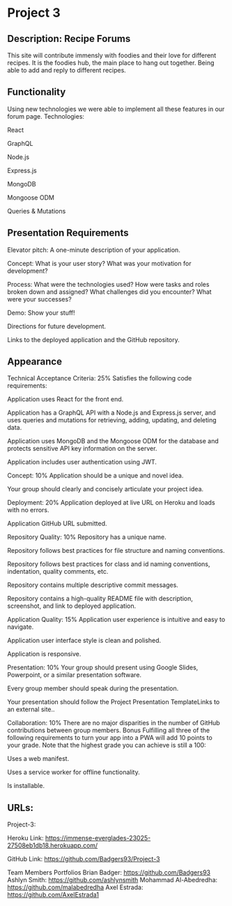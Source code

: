 # Project 3

## Description: Recipe Forums

This site will contribute immensly with foodies and their love for different recipes. It is the foodies hub, the main place to hang out together. Being able to add and reply to different recipes.

## Functionality

Using new technologies we were able to implement all these features in our forum page.
Technologies:

React

GraphQL

Node.js

Express.js

MongoDB

Mongoose ODM

Queries & Mutations

## Presentation Requirements

Elevator pitch: A one-minute description of your application.

Concept: What is your user story? What was your motivation for development?

Process: What were the technologies used? How were tasks and roles broken down and assigned? What challenges did you encounter? What were your successes?

Demo: Show your stuff!

Directions for future development.

Links to the deployed application and the GitHub repository.

## Appearance

Technical Acceptance Criteria: 25%
Satisfies the following code requirements:

Application uses React for the front end.

Application has a GraphQL API with a Node.js and Express.js server, and uses queries and mutations for retrieving, adding, updating, and deleting data.

Application uses MongoDB and the Mongoose ODM for the database and protects sensitive API key information on the server.

Application includes user authentication using JWT.

Concept: 10%
Application should be a unique and novel idea.

Your group should clearly and concisely articulate your project idea.

Deployment: 20%
Application deployed at live URL on Heroku and loads with no errors.

Application GitHub URL submitted.

Repository Quality: 10%
Repository has a unique name.

Repository follows best practices for file structure and naming conventions.

Repository follows best practices for class and id naming conventions, indentation, quality comments, etc.

Repository contains multiple descriptive commit messages.

Repository contains a high-quality README file with description, screenshot, and link to deployed application.

Application Quality: 15%
Application user experience is intuitive and easy to navigate.

Application user interface style is clean and polished.

Application is responsive.

Presentation: 10%
Your group should present using Google Slides, Powerpoint, or a similar presentation software.

Every group member should speak during the presentation.

Your presentation should follow the Project Presentation TemplateLinks to an external site..

Collaboration: 10%
There are no major disparities in the number of GitHub contributions between group members.
Bonus
Fulfilling all three of the following requirements to turn your app into a PWA will add 10 points to your grade. Note that the highest grade you can achieve is still a 100:

Uses a web manifest.

Uses a service worker for offline functionality.

Is installable.

## URLs:

Project-3:

Heroku Link:
https://immense-everglades-23025-27508eb1db18.herokuapp.com/

GitHub Link:
https://github.com/Badgers93/Project-3

Team Members Portfolios
Brian Badger: https://github.com/Badgers93
Ashlyn Smith: https://github.com/ashlynsmith
Mohammad Al-Abedredha: https://github.com/malabedredha
Axel Estrada: https://github.com/AxelEstrada1
